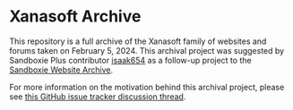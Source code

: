 # Xanasoft Archive
This repository is a full archive of the Xanasoft family of websites and forums taken on February 5, 2024. This archival project was suggested by Sandboxie Plus contributor [isaak654](https://github.com/isaak654) as a follow-up project to the [Sandboxie Website Archive](https://github.com/Sandboxie-Website-Archive/sandboxie-website-archive.github.io).

For more information on the motivation behind this archival project, please see [this GitHub issue tracker discussion thread](https://github.com/Sandboxie-Website-Archive/sandboxie-website-archive.github.io/issues/3).